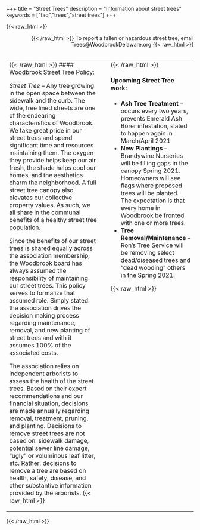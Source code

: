 +++
title = "Street Trees"
description = "Information about street trees"
keywords = ["faq","trees","street trees"]
+++

{{< raw_html >}}
<div style="text-align: right"> {{< /raw_html >}} To report a fallen or hazardous street tree, email Trees@WoodbrookDelaware.org {{< raw_html >}}</div>
</br>
<table style="width: 100%;">
  <tbody>
    <tr>
      <td style="width: 50%;vertical-align:top;">{{< /raw_html >}} 
#### Woodbrook Street Tree Policy:

*Street Tree* – Any tree growing in the open space between the sidewalk and the curb.
The wide, tree lined streets are one of the endearing characteristics of Woodbrook.  We take great pride in our street trees and spend significant time and resources maintaining them.  The oxygen they provide helps keep our air fresh, the shade helps cool our homes, and the aesthetics charm the neighborhood.  A full street tree canopy also elevates our collective property values.  As such, we all share in the communal benefits of a healthy street tree population.

Since the benefits of our street trees is shared equally across the association membership, the Woodbrook board has always assumed the responsibility of maintaining our street trees.  This policy serves to formalize that assumed role.  Simply stated: the association drives the decision making process regarding maintenance, removal, and new planting of street trees and with it assumes 100% of the associated costs.

The association relies on independent arborists to assess the health of the street trees.  Based on their expert recommendations and our financial situation, decisions are made annually regarding removal, treatment, pruning, and planting.  Decisions to remove street trees are not based on: sidewalk damage, potential sewer line damage, “ugly” or voluminous leaf litter, etc.  Rather, decisions to remove a tree are based on health, safety, disease, and other substantive information provided by the arborists.
{{< raw_html >}}</td>
      <td>&nbsp; &nbsp; &nbsp; &nbsp; &nbsp; &nbsp; </td>
      <td style="vertical-align:top;">{{< /raw_html >}} 
#### Upcoming Street Tree work:

- **Ash Tree Treatment** – occurs every two years, prevents Emerald Ash Borer infestation, slated to happen again in March/April 2021
- **New Plantings** – Brandywine Nurseries will be filling gaps in the canopy Spring 2021. Homeowners will see flags where proposed trees will be planted.  The expectation is that every home in Woodbrook be fronted with one or more trees.
- **Tree Removal/Maintenance** – Ron’s Tree Service will be removing select dead/diseased trees and “dead wooding” others in the Spring 2021.

 {{< raw_html >}}</td>
    </tr>
  </tbody>
</table>
{{< /raw_html >}}

</br>&nbsp;</br>